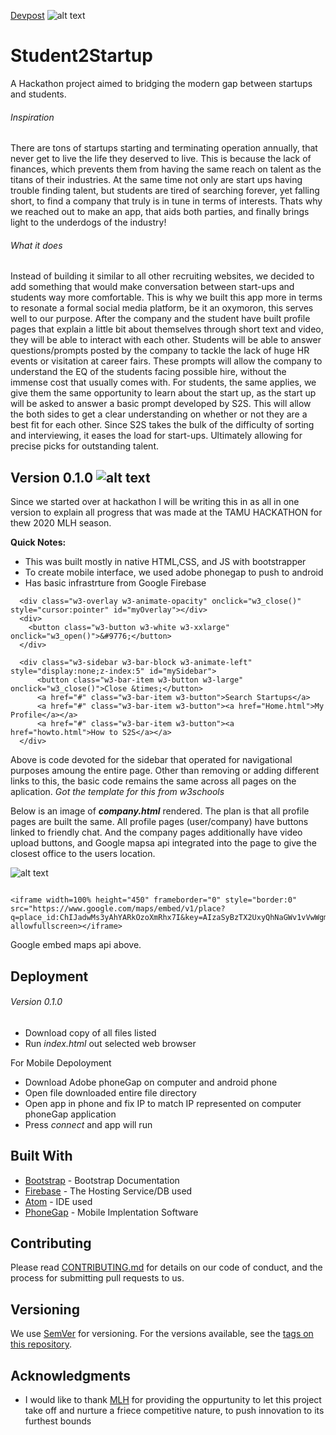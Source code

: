 [TH20]: https://github.com/GTunuFu/Student2Startup/blob/master/TamuHacklogo.png "TAMUHACK 20 LOGO"
[S2S]: https://github.com/GTunuFu/Student2Startup/blob/master/www/sslogo.png "S2S Logo"
[SlackMockUp]: https://github.com/GTunuFu/Student2Startup/blob/master/MockUpSlackProfileScreenShot.png "Mock up Slack Profile Page"
[Devpost](https://devpost.com/software/student2startup)
![alt text][S2S]
# Student2Startup
A Hackathon project aimed to bridging the modern gap between startups and students.

###### Inspiration
There are tons of startups starting and terminating operation annually, that never get to live the life they deserved to live. This is because the lack of finances, which prevents them from having the same reach on talent as the titans of their industries. At the same time not only are start ups having trouble finding talent, but students are tired of searching forever, yet falling short, to find a company that truly is in tune in terms of interests. Thats why we reached out to make an app, that aids both parties, and finally brings light to the underdogs of the industry!

###### What it does
Instead of building it similar to all other recruiting websites, we decided to add something that would make conversation between start-ups and students way more comfortable. This is why we built this app more in terms to resonate a formal social media platform, be it an oxymoron, this serves well to our purpose. After the company and the student have built profile pages that explain a little bit about themselves through short text and video, they will be able to interact with each other. Students will be able to answer questions/prompts posted by the company to tackle the lack of huge HR events or visitation at career fairs. These prompts will allow the company to understand the EQ of the students facing possible hire, without the immense cost that usually comes with. For students, the same applies, we give them the same opportunity to learn about the start up, as the start up will be asked to answer a basic prompt developed by S2S. This will allow the both sides to get a clear understanding on whether or not they are a best fit for each other. Since S2S takes the bulk of the difficulty of sorting and interviewing, it eases the load for start-ups. Ultimately allowing for precise picks for outstanding talent.
## Version 0.1.0 ![alt text][TH20]






Since we started over at hackathon I will be writing this in as all in one version to explain all progress that was made at the TAMU HACKATHON for thew 2020 MLH season. 

**Quick Notes:**
- This was built mostly in native HTML,CSS, and JS with bootstrapper
- To create mobile interface, we used adobe phonegap to push to android 
- Has basic infrastrture from Google Firebase

```
  <div class="w3-overlay w3-animate-opacity" onclick="w3_close()" style="cursor:pointer" id="myOverlay"></div>
  <div>
    <button class="w3-button w3-white w3-xxlarge" onclick="w3_open()">&#9776;</button>
  </div>

  <div class="w3-sidebar w3-bar-block w3-animate-left" style="display:none;z-index:5" id="mySidebar">
      <button class="w3-bar-item w3-button w3-large" onclick="w3_close()">Close &times;</button>
      <a href="#" class="w3-bar-item w3-button">Search Startups</a>
      <a href="#" class="w3-bar-item w3-button"><a href="Home.html">My Profile</a></a>
      <a href="#" class="w3-bar-item w3-button"><a href="howto.html">How to S2S</a></a>
  </div>
  ```
  Above is code devoted for the sidebar that operated for navigational purposes amoung the entire page. Other than removing or adding different links to this, the basic code remains the same across all pages on the aplication. *Got the template for this from w3schools*
  
  Below is an image of ***company.html*** rendered. The plan is that all profile pages are built the same. All profile pages (user/company) have buttons linked to friendly chat. And the company pages additionally have video upload buttons, and Google mapsa api integrated into the page to give the closest office to the users location.
  
![alt text][SlackMockUp] 


```

<iframe width=100% height="450" frameborder="0" style="border:0" src="https://www.google.com/maps/embed/v1/place?q=place_id:ChIJadwMs3yAhYARkOzoXmRhx7I&key=AIzaSyBzTX2UxyQhNaGWv1vVwWgmJcIMb0mjutE" allowfullscreen></iframe>

```
Google embed maps api above. 

## Deployment
###### Version 0.1.0 ######
- Download copy of all files listed
- Run *index.html* out selected web browser

For Mobile Depoloyment
- Download Adobe phoneGap on computer and android phone
- Open file downloaded entire file directory
- Open app in phone and fix IP to match IP represented on computer phoneGap application
- Press *connect* and app will run

## Built With

* [Bootstrap](https://getbootstrap.com/docs/4.4/getting-started/introduction/) - Bootstrap Documentation
* [Firebase](https://firebase.google.com/) - The Hosting Service/DB used
* [Atom](https://atom.io/) - IDE used
* [PhoneGap](https://github.com/phonegap/) - Mobile Implentation Software

## Contributing

Please read [CONTRIBUTING.md](https://gist.github.com/PurpleBooth/b24679402957c63ec426) for details on our code of conduct, and the process for submitting pull requests to us.

## Versioning

We use [SemVer](http://semver.org/) for versioning. For the versions available, see the [tags on this repository](https://github.com/your/project/tags). 


## Acknowledgments

* I would like to thank [MLH](https://mlh.io/) for providing the oppurtunity to let this project take off and nurture a friece competitive nature, to push innovation to its furthest bounds


